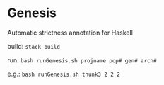 # Genesis
Automatic strictness annotation for Haskell

build:
`stack build`

run: 
`bash runGenesis.sh projname pop# gen# arch#`

e.g.: 
`bash runGenesis.sh thunk3 2 2 2`
